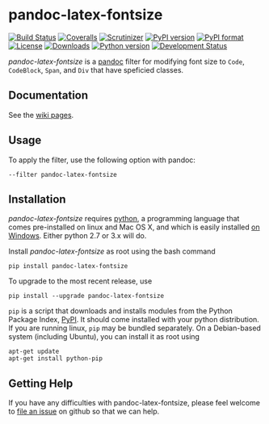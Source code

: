# pandoc-latex-fontsize
[![Build Status](https://img.shields.io/travis/chdemko/pandoc-latex-fontsize.svg)](http://travis-ci.org/chdemko/pandoc-latex-fontsize)
[![Coveralls](https://img.shields.io/coveralls/chdemko/pandoc-latex-fontsize.svg)](https://coveralls.io/github/chdemko/pandoc-latex-fontsize)
[![Scrutinizer](https://img.shields.io/scrutinizer/g/chdemko/pandoc-latex-fontsize.svg)](https://scrutinizer-ci.com/g/chdemko/pandoc-latex-fontsize/)
[![PyPI version](https://img.shields.io/pypi/v/pandoc-latex-fontsize.svg)](https://pypi.org/project/pandoc-latex-fontsize/)
[![PyPI format](https://img.shields.io/pypi/format/pandoc-latex-fontsize.svg)](https://pypi.org/project/pandoc-latex-fontsize/)
[![License](https://img.shields.io/pypi/l/pandoc-latex-fontsize.svg)](https://raw.githubusercontent.com/chdemko/pandoc-latex-fontsize/0.1.0/LICENSE)
[![Downloads](https://img.shields.io/pypi/dm/pandoc-latex-fontsize.svg)](https://pypi.org/project/pandoc-latex-fontsize/)
[![Python version](https://img.shields.io/pypi/pyversions/pandoc-latex-fontsize.svg)](https://pypi.org/project/pandoc-latex-fontsize/)
[![Development Status](https://img.shields.io/pypi/status/pandoc-latex-fontsize.svg)](https://pypi.org/project/pandoc-latex-fontsize/)

*pandoc-latex-fontsize* is a [pandoc] filter for modifying font size to `Code`, `CodeBlock`, `Span`, and `Div` that have speficied classes.

[pandoc]: http://pandoc.org/

Documentation
-------------

See the [wiki pages](https://github.com/chdemko/pandoc-latex-fontsize/wiki).

Usage
-----

To apply the filter, use the following option with pandoc:

    --filter pandoc-latex-fontsize

Installation
------------

*pandoc-latex-fontsize* requires [python], a programming language that comes pre-installed on linux and Mac OS X, and which is easily installed [on Windows]. Either python 2.7 or 3.x will do.

Install *pandoc-latex-fontsize* as root using the bash command

    pip install pandoc-latex-fontsize

To upgrade to the most recent release, use

    pip install --upgrade pandoc-latex-fontsize

`pip` is a script that downloads and installs modules from the Python Package Index, [PyPI].  It should come installed with your python distribution. If you are running linux, `pip` may be bundled separately. On a Debian-based system (including Ubuntu), you can install it as root using

    apt-get update
    apt-get install python-pip

[python]: https://www.python.org
[on Windows]: https://www.python.org/downloads/windows
[PyPI]: https://pypi.python.org/pypi


Getting Help
------------

If you have any difficulties with pandoc-latex-fontsize, please feel welcome to [file an issue] on github so that we can help.

[file an issue]: https://github.com/chdemko/pandoc-latex-fontsize/issues

